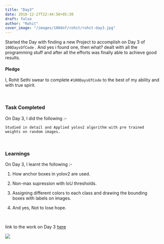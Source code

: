 ```yaml
---
title: "Day3"
date: 2018-12-27T22:44:58+05:30
draft: false
author: "Rohit"
cover_image: "/images/100dof/rohit/rohit-day3.jpg"
---
```

Started the Day with finding a new Project to accomplish on Day 3 of `100DaysOfCode` . And yes i found one, then what? dealt with all the programming stuff and after all the efforts was finally able to achieve good results.
<!--more-->
#### Pledge
I, Rohit Sethi swear to complete `#100DaysOfCode` to the best of my ability and with true spirit.

<br>

### Task Completed
On Day 3, I did the following :-

```
Studied in detail and Applied yolov2 algorithm with pre trained weights on random images.
```
<br>

### Learnings
On Day 3, I learnt the following :-

1. How anchor boxes in yolov2 are used.

2. Non-max supression with IoU thresholds.

3. Assigning different colors to each class and drawing the bounding boxes with labels on images.

4. And yes, Not to lose hope.

<br>

link to the work on Day 3 [here](https://github.com/rohit3463/-100DaysOfCode/tree/master/Day3) 

<div class="row">
    <img class="responsive-img" src="/images/100dof/rohit/yolo-output.jpg">
</div>